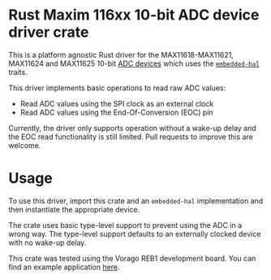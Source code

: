 Rust Maxim 116xx 10-bit ADC device driver crate
========

This is a platform agnostic Rust driver for the MAX11618-MAX11621, MAX11624 and MAX11625 10-bit
[ADC devices](https://www.maximintegrated.com/en/products/analog/data-converters/analog-to-digital-converters/MAX11619.html)
which uses the [`embedded-hal`](https://github.com/rust-embedded/embedded-hal) traits.

This driver implements basic operations to read raw ADC values:

- Read ADC values using the SPI clock as an external clock
- Read ADC values using the End-Of-Conversion (EOC) pin

Currently, the driver only supports operation without a wake-up delay and the EOC read
functionality is still limited. Pull requests to improve this are welcome.

# Usage

To use this driver, import this crate and an `embedded-hal` implementation and then instantiate
the appropriate device.

The crate uses basic type-level support to prevent using the ADC in a wrong way.
The type-level support defaults to an externally clocked device with no wake-up delay.

This crate was tested using the Vorago REB1 development board. You can find an example application
[here](https://egit.irs.uni-stuttgart.de/rust/vorago-reb1).
